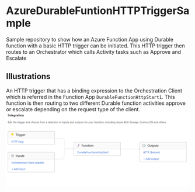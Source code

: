 # AzureDurableFuntionHTTPTriggerSample
Sample repository to show how an Azure Function App using Durable function with a basic HTTP trigger can be initiated. This HTTP trigger then routes to an Orchestrator which calls Activity tasks such as Approve and Escalate

## Illustrations
An HTTP trigger that has a binding expression to the Orchestration Client which is referred in the Function App `DurableFunctionHttpStart1`. This function is then routing to two different Durable function activities approve or escalate depending on the request type of the client.  
![alt](integration_durablefunc.png)
